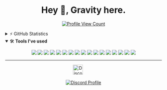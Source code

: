 <h1 align="center">Hey 👋, Gravity here.</h1>
<p align="center">
   <a href="https://github.com/GravityScriptsV2">
   <img src="https://komarev.com/ghpvc/?username=GravityScriptsV2&style=flat-square&label=Profile%20Views&logo=github" alt="Profile View Count"/>
   </a>
</p>
<details>
   <summary>⚡ GitHub Statistics</summary>
   <img src="https://github-readme-stats.vercel.app/api/top-langs/?username=GravityScriptsV2&layout=compact&theme=tokyonight" />
   <img src="https://github-readme-stats.vercel.app/api?username=GravityScriptsV2&count_private=true&show_icons=true&theme=tokyonight" />
   <img src="http://github-readme-streak-stats.herokuapp.com?user=GravityScriptsV2&theme=tokyonight&hide_border=true)" />
   <img src="https://github-profile-trophy.vercel.app/?username=GravityScriptsV2&theme=dracula" />
</details>
<details open>
   <summary>🛠 <b>Tools I've used</b></summary>
   <p>
   <p align="center">
      <img src="https://img.shields.io/badge/Node.JS-black?style=for-the-badge&logo=node.js" />
      <img src="https://img.shields.io/badge/-HTML5-black?style=for-the-badge&logo=HTML5" />
      <img src="https://img.shields.io/badge/CSS-black?style=for-the-badge&logo=css3&logoColor=1572B6" />
      <img src="https://img.shields.io/badge/Javascript-black?style=for-the-badge&logo=javascript" />
      <img src="https://img.shields.io/badge/TailwindCSS-black?style=for-the-badge&logo=Tailwind%20CSS" />
      <img src="https://img.shields.io/badge/Vue-black?style=for-the-badge&logo=Vue.js" />
      <img src="https://img.shields.io/badge/React-black?style=for-the-badge&logo=react" />
      <img src="https://img.shields.io/badge/Font%20Awesome-black?style=for-the-badge&logo=Font%20Awesome" />
      <img src="https://img.shields.io/badge/Github-black?style=for-the-badge&logo=Github" />
      <img src="https://img.shields.io/badge/Jetbrains-black?style=for-the-badge&logo=Jetbrains" />
      <img src="https://img.shields.io/badge/Visual%20Studio%20Code-black?style=for-the-badge&logo=visual-studio-code&logoColor=007ACC" />
      <img src="https://img.shields.io/badge/NPM-black?style=for-the-badge&logo=npm" />
      <img src="https://img.shields.io/badge/MongoDB-black?style=for-the-badge&logo=Mongodb" />
      <img src="https://img.shields.io/badge/Photoshop-black?style=for-the-badge&logo=Adobe%20Photoshop" />
      <img src="https://img.shields.io/badge/Windows-black?style=for-the-badge&logo=Windows" />
      <img src="https://img.shields.io/badge/Figma-black?style=for-the-badge&logo=Figma" />
      <img src="https://img.shields.io/badge/Discord-black?style=for-the-badge&logo=Discord" />
   </p>
</details>

---

<p align="center">
   <a href="https://discord.com/users/173557815326015488" target="_blank"><img alt="Discord" title="Discord" height="32" width="32" src="https://cdn.simpleicons.org/discord"></a>&nbsp;&nbsp;&nbsp;&nbsp;&nbsp;&nbsp;&nbsp;&nbsp;&nbsp;
</p>
<p align="center">
   <a href="https://discord.com/users/173557815326015488">
   <img src="https://lanyard-profile-readme.vercel.app/api/173557815326015488?bg=0a0f16" alt="Discord Profile"/>
   </a>
</p>
<p align="center">
      <a href="https://wakatime.com/@GravityExploitz">
      </a>   
</p>
